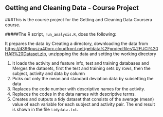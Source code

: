 ## Getting and Cleaning Data - Course Project  

###This is the course project for the Getting and Cleaning Data Coursera course. 

#####The R script, `run_analysis.R`, does the following:  

It prepares the data by
Creating a directory, downloading the data from https://d396qusza40orc.cloudfront.net/getdata%2Fprojectfiles%2FUCI%20HAR%20Dataset.zip, unzippping the data and setting the working directory


1. It loads the activity and feature info, test and training databases and
 Merges the datasets, first the test and training sets by rows, then the subject, activity and data by column
2.  Picks out only the mean and standard deviation data by subsetting the data
3.  Replaces the code number with descriptive names for the activity. 
4.  Replaces the codes in the data names with descriptive terms.
5.  Creates and outputs a tidy dataset that consists of the average (mean) value of each variable for each subject and activity pair.  The end result is shown in the file `tidydata.txt`.

